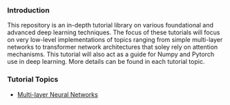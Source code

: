 ### Introduction
This repository is an in-depth tutorial library on various foundational and advanced deep learning techniques.  The focus of these tutorials will focus on very low-level implementations of topics ranging from simple multi-layer networks to transformer network architectures that soley rely on attention mechanisms. This tutorial will also act as a guide for Numpy and Pytorch use in deep learning.  More details can be found in each tutorial topic.

### Tutorial Topics
- [Multi-layer Neural Networks](multi-layer-network)



